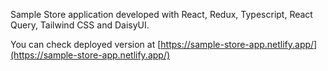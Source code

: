 Sample Store application developed with React, Redux, Typescript, React Query,  Tailwind CSS and DaisyUI.

You can check deployed version at [https://sample-store-app.netlify.app/](https://sample-store-app.netlify.app/)




